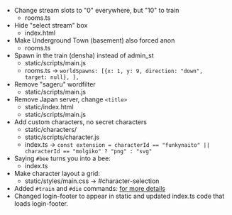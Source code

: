 * Change stream slots to "0" everywhere, but "10" to train
  * rooms.ts
* Hide "select stream" box
  * index.html
* Make Underground Town (basement) also forced anon
  * rooms.ts
* Spawn in the train (densha) instead of admin_st
  * static/scripts/main.js
  * rooms.ts -> `worldSpawns: [{x: 1, y: 9, direction: "down", target: null}, ],`
* Remove "sageru" wordfilter
  * static/scripts/main.js
* Remove Japan server, change `<title>`
  * static/index.html
  * static/scripts/main.js
* Add custom characters, no secret characters
  * static/characters/
  * static/scripts/character.js
  * index.ts -> `const extension = characterId == "funkynaito" || characterId == "molgiko" ? "png" : "svg"`
* Saying `#bee` turns you into a bee:
  * index.ts
* Make character layout a grid: 
  * static/styles/main.css -> #character-selection
* Added `#train` and `#die` commands: [for more details](die-command-patch.ts)
* Changed login-footer to appear in static and updated index.ts code that loads login-footer. 
